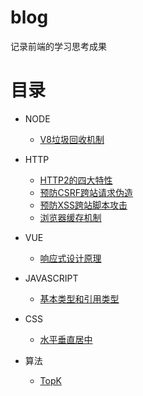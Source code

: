 # blog
记录前端的学习思考成果


# 目录

- NODE
  - [V8垃圾回收机制](NODE/V8GC.md)

- HTTP
  - [HTTP2的四大特性](HTTP/HTTP2.md)
  - [预防CSRF跨站请求伪造](HTTP/StopCSRF.md)
  - [预防XSS跨站脚本攻击](HTTP/StopXSS.md)
  - [浏览器缓存机制](HTTP/Cache.md)
  
- VUE
  - [响应式设计原理](VUE/Responsive.md)

- JAVASCRIPT
  - [基本类型和引用类型](JAVASCRIPT/Type.md)

- CSS
  - [水平垂直居中](CSS/Center.md)

- 算法
  - [TopK](ALGORITHM/TopK.md)